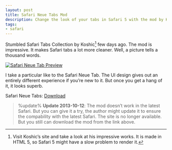 ```yaml
---
layout: post
title: Safari Neue Tabs Mod
description: Change the look of your tabs in Safari 5 with the mod by Koshic.
tags:
- safari
---
```

Stumbled Safari Tabs Collection by Koshic[^1] few days ago. The mod is impressive. It makes Safari tabs a lot more cleaner. Well, a picture tells a thousand words.

[ ![Safari Neue Tab Preview][img1] ](http://images.sayzlim.net/2011/01/safari_neue_preview.jpg "Safari Neue Tab Preview")

[img1]: http://images.sayzlim.net/2011/01/safari_neue_preview.jpg "Safari Neue Tab Preview"

I take a particular like to the Safari Neue Tab. The UI design gives out an entirely different experience if you’re new to it. But once you get a hang of it, it looks superb.

Safari Neue Tabs: [Download](http://s3.sayzlim.net/f/safari-tab-new.zip "Safari Neue Tabs")

> %update%
> **Update 2013-10-12**: The mod doesn’t work in the latest Safari. But you can give it a try, the author might update it to ensure the compability with the latest Safari. The site is no longer available. But you still can download the mod from the link above.

[^1]: Visit Koshic’s site and take a look at his impressive works. It is made in HTML 5, so Safari 5 might have a slow problem to render it.